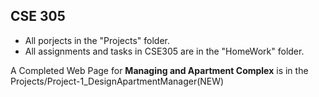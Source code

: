 <h2>CSE 305</h2>
<ul>
  <li>All porjects in the "Projects" folder.</li>
  <li>All assignments and tasks in CSE305 are in the "HomeWork" folder.</li>
</ul>
A Completed Web Page for <b>Managing and Apartment Complex</b> is in the Projects/Project-1_DesignApartmentManager(NEW)
